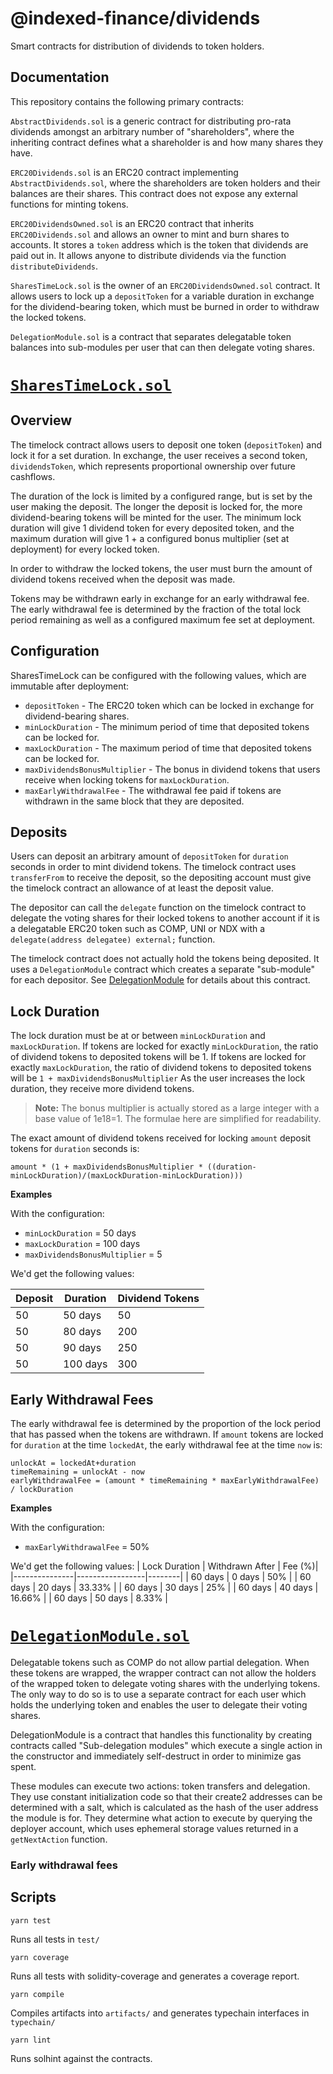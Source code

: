 # @indexed-finance/dividends

Smart contracts for distribution of dividends to token holders.

## Documentation

This repository contains the following primary contracts:

`AbstractDividends.sol` is a generic contract for distributing pro-rata dividends amongst an arbitrary number of "shareholders", where the inheriting contract defines what a shareholder is and how many shares they have.

`ERC20Dividends.sol` is an ERC20 contract implementing `AbstractDividends.sol`, where the shareholders are token holders and their balances are their shares. This contract does not expose any external functions for minting tokens.

`ERC20DividendsOwned.sol` is an ERC20 contract that inherits `ERC20Dividends.sol` and allows an owner to mint and burn shares to accounts. It stores a `token` address which is the token that dividends are paid out in. It allows anyone to distribute dividends via the function `distributeDividends`.

`SharesTimeLock.sol` is the owner of an `ERC20DividendsOwned.sol` contract. It allows users to lock up a `depositToken` for a variable duration in exchange for the dividend-bearing token, which must be burned in order to withdraw the locked tokens.

`DelegationModule.sol` is a contract that separates delegatable token balances into sub-modules per user that can then delegate voting shares.

# [`SharesTimeLock.sol`](./contracts/SharesTimeLock.sol)

## Overview

The timelock contract allows users to deposit one token (`depositToken`) and lock it for a set duration. In exchange, the user receives a second token, `dividendsToken`, which represents proportional ownership over future cashflows.

The duration of the lock is limited by a configured range, but is set by the user making the deposit. The longer the deposit is locked for, the more dividend-bearing tokens will be minted for the user. The minimum lock duration will give 1 dividend token for every deposited token, and the maximum duration will give 1 + a configured bonus multiplier (set at deployment) for every locked token.

In order to withdraw the locked tokens, the user must burn the amount of dividend tokens received when the deposit was made.

Tokens may be withdrawn early in exchange for an early withdrawal fee. The early withdrawal fee is determined by the fraction of the total lock period remaining as well as a configured maximum fee set at deployment.

## Configuration

SharesTimeLock can be configured with the following values, which are immutable after deployment:
- `depositToken` - The ERC20 token which can be locked in exchange for dividend-bearing shares.
- `minLockDuration` - The minimum period of time that deposited tokens can be locked for.
- `maxLockDuration` - The maximum period of time that deposited tokens can be locked for.
- `maxDividendsBonusMultiplier` - The bonus in dividend tokens that users receive when locking tokens for `maxLockDuration`.
- `maxEarlyWithdrawalFee` - The withdrawal fee paid if tokens are withdrawn in the same block that they are deposited.

## Deposits

Users can deposit an arbitrary amount of `depositToken` for `duration` seconds in order to mint dividend tokens. The timelock contract uses `transferFrom` to receive the deposit, so the depositing account must give the timelock contract an allowance of at least the deposit value.

The depositor can call the `delegate` function on the timelock contract to delegate the voting shares for their locked tokens to another account if it is a delegatable ERC20 token such as COMP, UNI or NDX with a `delegate(address delegatee) external;` function.

The timelock contract does not actually hold the tokens being deposited. It uses a `DelegationModule` contract which creates a separate "sub-module" for each depositor. See [DelegationModule](#delegationmodulesol) for details about this contract.

## Lock Duration

The lock duration must be at or between `minLockDuration` and `maxLockDuration`. If tokens are locked for exactly `minLockDuration`, the ratio of dividend tokens to deposited tokens will be 1. If tokens are locked for exactly `maxLockDuration`, the ratio of dividend tokens to deposited tokens will be `1 + maxDividendsBonusMultiplier` As the user increases the lock duration, they receive more dividend tokens.

> **Note:** The bonus multiplier is actually stored as a large integer with a base value of 1e18=1. The formulae here are simplified for readability.

The exact amount of dividend tokens received for locking `amount` deposit tokens for `duration` seconds is:

`amount * (1 + maxDividendsBonusMultiplier * ((duration-minLockDuration)/(maxLockDuration-minLockDuration)))`

**Examples**

With the configuration:
- `minLockDuration` = 50 days
- `maxLockDuration` = 100 days
- `maxDividendsBonusMultiplier` = 5

We'd get the following values:

| Deposit | Duration | Dividend Tokens |
|---------|----------|-----------------|
| 50      | 50 days  | 50              |
| 50      | 80 days  | 200             |
| 50      | 90 days  | 250             |
| 50      | 100 days | 300             |

## Early Withdrawal Fees
The early withdrawal fee is determined by the proportion of the lock period that has passed when the tokens are withdrawn. If `amount` tokens are locked for `duration` at the time `lockedAt`, the early withdrawal fee at the time `now` is:
```
unlockAt = lockedAt+duration
timeRemaining = unlockAt - now
earlyWithdrawalFee = (amount * timeRemaining * maxEarlyWithdrawalFee) / lockDuration
```

**Examples**

With the configuration:
- `maxEarlyWithdrawalFee` = 50%

We'd get the following values:
| Lock Duration | Withdrawn After | Fee (%)|
|---------------|-----------------|--------|
| 60 days       | 0 days          | 50%    |
| 60 days       | 20 days         | 33.33% |
| 60 days       | 30 days         | 25%    |
| 60 days       | 40 days         | 16.66% |
| 60 days       | 50 days         | 8.33%  |

# [`DelegationModule.sol`](./contracts/base/DelegationModule.sol)

Delegatable tokens such as COMP do not allow partial delegation. When these tokens are wrapped, the wrapper contract can not allow the holders of the wrapped token to delegate voting shares with the underlying tokens. The only way to do so is to use a separate contract for each user which holds the underlying token and enables the user to delegate their voting shares.

DelegationModule is a contract that handles this functionality by creating contracts called "Sub-delegation modules" which execute a single action in the constructor and immediately self-destruct in order to minimize gas spent.

These modules can execute two actions: token transfers and delegation. They use constant initialization code so that their create2 addresses can be determined with a salt, which is calculated as the hash of the user address the module is for. They determine what action to execute by querying the deployer account, which uses ephemeral storage values returned in a `getNextAction` function.

### Early withdrawal fees

## Scripts

`yarn test`

Runs all tests in `test/`

`yarn coverage`

Runs all tests with solidity-coverage and generates a coverage report.

`yarn compile`

Compiles artifacts into `artifacts/` and generates typechain interfaces in `typechain/`

`yarn lint`

Runs solhint against the contracts.
